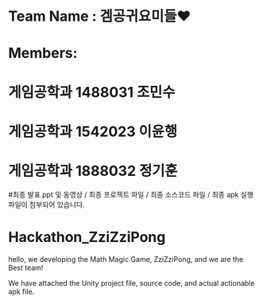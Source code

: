 # Team Name : 겜공귀요미들♥ 
# Members:
# 게임공학과 1488031 조민수 
# 게임공학과 1542023 이윤행
# 게임공학과 1888032 정기훈 

#최종 발표 ppt 및 동영상 / 최종 프로젝트 파일 / 최종 소스코드 파일 / 최종 apk 실행파일이 첨부되어 있습니다.
# Hackathon_ZziZziPong
hello, we developing the Math Magic Game, ZziZziPong, and we are the Best team!

We have attached the Unity project file, source code, and actual actionable apk file.
